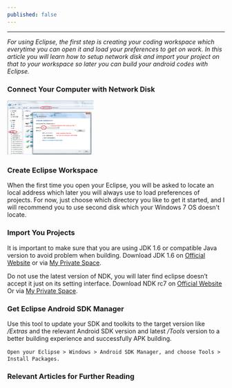 ```yaml
---
published: false
---
```

------

_For using Eclipse, the first step is creating your coding workspace which everytime you can open it and load your preferences to get on work. In this article you will learn how to setup network disk and import your project on that to your workspace so later you can build your android codes with Eclipse._

### Connect Your Computer with Network Disk
<img src="https://raw.githubusercontent.com/mania7539/articles/gh-pages/images/win7-network-disk.png" style="width: 200px;" />

### Create Eclipse Workspace
When the first time you open your Eclipse, you will be asked to locate an local address which later you will always use to load preferences of projects. For now, just choose which directory you like to get it started, and I will recommend you to use second disk which your Windows 7 OS doesn't locate.

### Import You Projects
It is important to make sure that you are using JDK 1.6 or compatible Java version to avoid problem when building.
Download JDK 1.6 on [Official Website](http://www.oracle.com/technetwork/java/javase/downloads/java-archive-downloads-javase6-419409.html#jdk-6u45-oth-JPR) or via [My Private Space](file://qthdavidrzliu/David.Rz.Liu_SharePoint/).

Do not use the latest version of NDK, you will later find eclipse doesn’t accept it just on its setting interface.
Download NDK rc7 on [Official Website](http://dl.google.com/android/ndk/android-ndk-r7c-windows.zip)
Or via [My Private Space](file://qthdavidrzliu/David.Rz.Liu_SharePoint/).

### Get Eclipse Android SDK Manager
Use this tool to update your SDK and toolkits to the target version like */Extras* and the relevant Android SDK version and latest */Tools* version to a better building experience and successfully APK building. 
```
Open your Eclipse > Windows > Android SDK Manager, and choose Tools > Install Packages.
```

### Relevant Articles for Further Reading 
